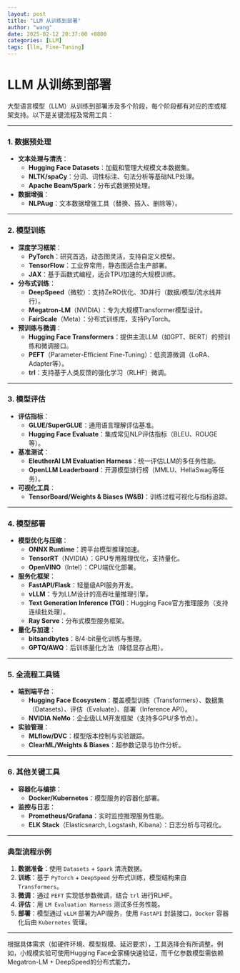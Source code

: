 ```yaml
---
layout: post
title: "LLM 从训练到部署"
author: "wang"
date: 2025-02-12 20:37:00 +0800
categories: [LLM]
tags: [llm, Fine-Tuning]
---
```


# LLM 从训练到部署
大型语言模型（LLM）从训练到部署涉及多个阶段，每个阶段都有对应的库或框架支持。以下是关键流程及常用工具：

---

### **1. 数据预处理**
- **文本处理与清洗**：
  - **Hugging Face Datasets**：加载和管理大规模文本数据集。
  - **NLTK/spaCy**：分词、词性标注、句法分析等基础NLP处理。
  - **Apache Beam/Spark**：分布式数据预处理。
- **数据增强**：
  - **NLPAug**：文本数据增强工具（替换、插入、删除等）。

---

### **2. 模型训练**
- **深度学习框架**：
  - **PyTorch**：研究首选，动态图灵活，支持自定义模型。
  - **TensorFlow**：工业界常用，静态图适合生产部署。
  - **JAX**：基于函数式编程，适合TPU加速的大规模训练。
- **分布式训练**：
  - **DeepSpeed**（微软）：支持ZeRO优化、3D并行（数据/模型/流水线并行）。
  - **Megatron-LM**（NVIDIA）：专为大规模Transformer模型设计。
  - **FairScale**（Meta）：分布式训练库，支持PyTorch。
- **预训练与微调**：
  - **Hugging Face Transformers**：提供主流LLM（如GPT、BERT）的预训练和微调接口。
  - **PEFT**（Parameter-Efficient Fine-Tuning）：低资源微调（LoRA、Adapter等）。
  - **trl**：支持基于人类反馈的强化学习（RLHF）微调。

---

### **3. 模型评估**
- **评估指标**：
  - **GLUE/SuperGLUE**：通用语言理解评估基准。
  - **Hugging Face Evaluate**：集成常见NLP评估指标（BLEU、ROUGE等）。
- **基准测试**：
  - **EleutherAI LM Evaluation Harness**：统一评估LLM的多任务性能。
  - **OpenLLM Leaderboard**：开源模型排行榜（MMLU、HellaSwag等任务）。
- **可视化工具**：
  - **TensorBoard/Weights & Biases (W&B)**：训练过程可视化与指标追踪。

---

### **4. 模型部署**
- **模型优化与压缩**：
  - **ONNX Runtime**：跨平台模型推理加速。
  - **TensorRT**（NVIDIA）：GPU专用推理优化，支持量化。
  - **OpenVINO**（Intel）：CPU端优化部署。
- **服务化框架**：
  - **FastAPI/Flask**：轻量级API服务开发。
  - **vLLM**：专为LLM设计的高吞吐量推理引擎。
  - **Text Generation Inference (TGI)**：Hugging Face官方推理服务（支持连续批处理）。
  - **Ray Serve**：分布式模型服务框架。
- **量化与加速**：
  - **bitsandbytes**：8/4-bit量化训练与推理。
  - **GPTQ/AWQ**：后训练量化方法（降低显存占用）。

---

### **5. 全流程工具链**
- **端到端平台**：
  - **Hugging Face Ecosystem**：覆盖模型训练（Transformers）、数据集（Datasets）、评估（Evaluate）、部署（Inference API）。
  - **NVIDIA NeMo**：企业级LLM开发框架（支持多GPU/多节点）。
- **实验管理**：
  - **MLflow/DVC**：模型版本控制与实验跟踪。
  - **ClearML/Weights & Biases**：超参数记录与协作分析。

---

### **6. 其他关键工具**
- **容器化与编排**：
  - **Docker/Kubernetes**：模型服务的容器化部署。
- **监控与日志**：
  - **Prometheus/Grafana**：实时监控推理服务性能。
  - **ELK Stack**（Elasticsearch, Logstash, Kibana）：日志分析与可视化。

---

### **典型流程示例**
1. **数据准备**：使用 `Datasets` + `Spark` 清洗数据。
2. **训练**：基于 `PyTorch` + `DeepSpeed` 分布式训练，模型结构来自 `Transformers`。
3. **微调**：通过 `PEFT` 实现低参数微调，结合 `trl` 进行RLHF。
4. **评估**：用 `LM Evaluation Harness` 测试多任务性能。
5. **部署**：模型通过 `vLLM` 部署为API服务，使用 `FastAPI` 封装接口，`Docker` 容器化后由 `Kubernetes` 管理。

---

根据具体需求（如硬件环境、模型规模、延迟要求），工具选择会有所调整。例如，小规模实验可使用Hugging Face全家桶快速验证，而千亿参数模型需依赖Megatron-LM + DeepSpeed的分布式能力。
